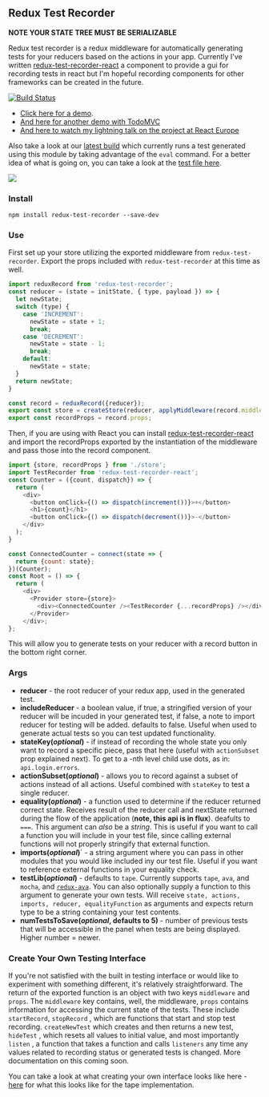 ## Redux Test Recorder

**NOTE YOUR STATE TREE MUST BE SERIALIZABLE**

Redux test recorder is a redux middleware for automatically generating tests for your reducers based on the actions in your app. Currently I've written <a href="http://github.com/conorhastings/redux-test-recorder-react">redux-test-recorder-react</a> a component to provide a gui for recording tests in react but I'm hopeful recording components for other frameworks can be created in the future.

[![Build Status](https://travis-ci.org/conorhastings/redux-test-recorder.svg?branch=master)](https://travis-ci.org/conorhastings/redux-test-recorder)

- <a href="http://conorhastings.com/redux-test-recorder/demo/index.html">Click here for a demo</a>. 
- <a href="http://conorhastings.com/todo-mvc-redux-test-recorder/">And here for another demo with TodoMVC</a>
- <a href="https://www.youtube.com/watch?v=It7jU4uKxSk">And here to watch my lightning talk on the project at React Europe</a>

Also take a look at our <a href="https://travis-ci.org/conorhastings/redux-test-recorder">latest build</a> which currently runs a test generated using this module by taking advantage of the `eval` command. For a better idea of what is going on, you can take a look at the <a href="https://github.com/conorhastings/redux-test-recorder/blob/master/tests/index.js">test file here</a>.

<img src='http://i.imgur.com/TUMGnnb.gif' />

### Install

`npm install redux-test-recorder --save-dev`

### Use

First set up your store utilizing the exported middleware from `redux-test-recorder`. Export the props included with `redux-test-recorder` at this time as well. 

```js
import reduxRecord from 'redux-test-recorder';
const reducer = (state = initState, { type, payload }) => {
  let newState;
  switch (type) {
    case 'INCREMENT':
      newState = state + 1;
      break;
    case 'DECREMENT':
      newState = state - 1;
      break;
    default:
      newState = state;
  }
  return newState;
}

const record = reduxRecord({reducer});
export const store = createStore(reducer, applyMiddleware(record.middleware));
export const recordProps = record.props;
```

Then, if you are using with React you can install <a href="http://github.com/conorhastings/redux-test-recorder-react">redux-test-recorder-react</a> and import the recordProps exported by the instantiation of the middleware and pass those into the record component. 

```js
import {store, recordProps } from './store';
import TestRecorder from 'redux-test-recorder-react';
const Counter = ({count, dispatch}) => {
  return (
    <div>
      <button onClick={() => dispatch(increment())}>+</button>
      <h1>{count}</h1>
      <button onClick={() => dispatch(decrement())}>-</button>
    </div>
  );
}

const ConnectedCounter = connect(state => {
  return {count: state};
})(Counter);
const Root = () => {
  return (
    <div>
      <Provider store={store}>
        <div><ConnectedCounter /><TestRecorder {...recordProps} /></div>
      </Provider>
    </div>;
};
```
This will allow you to generate tests on your reducer with a record button in the bottom right corner.

### Args

* **reducer** - the root reducer of your redux app, used in the generated test.
* **includeReducer** - a boolean value, if true, a stringified version of your reducer will be incuded in your generated test, if false, a note to import reducer for testing will be added. defaults to false. Useful when used to generate actual tests so you can test updated functionality.
* **stateKey(*optional*)** - if instead of recording the whole state you only want to record a specific piece, pass that here (useful with `actionSubset` prop explained next). To get to a -nth level child use dots, as in: `api.login.errors`.
* **actionSubset(*optional*)** - allows you to record against a subset of actions instead of all actions. Useful combined with `stateKey` to test a single reducer.
* **equality(*optional*)** - a function used to determine if the reducer returned correct state. Receives result of the reducer call and nextState returned during the flow of the application (**note, this api is in flux**). deafults to `===`. This argument can *also* be a *string*. This is useful if you want to call a function you will include in your test file, since calling external functions will not properly stringify that external function. 
* **imports(*optional*)**` - a string argument where you can pass in other modules that you would like included iny our test file. Useful if you want to reference external functions in your equality check.
* **testLib(*optional*)** - defaults to `tape`. Currently supports `tape`, `ava`, and `mocha`, and <a href="https://github.com/sotojuan/redux-ava">`redux-ava`</a>. You can also optionally supply a function to this argument to generate your own tests. Will receive `state, actions, imports, reducer, equalityFunction` as arguments and expects return type to be a string containing your test contents.
* **numTestsToSave(*optional*, defaults to 5)** - number of previous tests that will be accessible in the panel when tests are being displayed. Higher number = newer.

### Create Your Own Testing Interface

If you're not satisfied with the built in testing interface or would like to experiment with something different, it's relatively straightforward. The return of the exported function is an object with two keys `middleware` and `props`. The `middleware` key contains, well, the middleware, `props` contains information for accessing the current state of the tests. These include `startRecord`, `stopRecord` , which are functions that start and stop test recording. `createNewTest` which creates and then returns a new test, `hideTest` , which resets all values to initial value, and most importantly `listen` , a function that takes a function and calls `listeners` any time any values related to recording status or generated tests is changed. More documentation on this coming soon. 

You can take a look at what creating your own interface looks like here - <a href='https://github.com/conorhastings/redux-test-recorder/blob/master/src/create-test/tape.js'>here</a> for what this looks like for the tape implementation.

